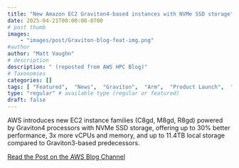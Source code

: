 ```yaml
---
title: "New Amazon EC2 Graviton4-based instances with NVMe SSD storage"
date: 2025-04-21T00:00:00-0700
# post thumb
images:
    - "images/post/Graviton-blog-feat-img.png"
#author
author: "Matt Vaughn"
# description
description: " (reposted from AWS HPC Blog)"
# Taxonomies
categories: []
tags: [ "Featured",  "News",  "Graviton",  "Arm",  "Product Launch",  "EC2",  "hpcblog", ]
type: "regular" # available type (regular or featured)
draft: false
---
```


AWS introduces new EC2 instance families (C8gd, M8gd, R8gd) powered by Graviton4 processors with NVMe SSD storage, offering up to 30% better performance, 3x more vCPUs and memory, and up to 11.4TB local storage compared to Graviton3-based predecessors.

<a href="https://aws.amazon.com/blogs/aws/new-amazon-ec2-graviton4-based-instances-with-nvme-ssd-storage/" class="btn btn-primary btn-lg active" role="button" aria-pressed="true" style="margin-top: 8px;">Read the Post on the AWS Blog Channel</a>